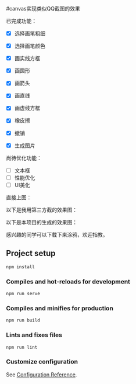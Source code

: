 #canvas实现类似QQ截图的效果

已完成功能：

- [x] 选择画笔粗细
- [x] 选择画笔颜色
- [x] 画实线方框
- [x] 画圆形
- [x] 画箭头
- [x] 画直线
- [x] 画虚线方框
- [x] 橡皮擦
- [x] 撤销
- [x] 生成图片



尚待优化功能：

- [ ] 文本框
- [ ] 性能优化
- [ ] UI美化

直接上图：

以下是我用第三方截的效果图：

以下是本项目的生成的效果图：


感兴趣的同学可以下载下来涂鸦，欢迎指教。

## Project setup
```
npm install
```

### Compiles and hot-reloads for development
```
npm run serve
```

### Compiles and minifies for production
```
npm run build
```

### Lints and fixes files
```
npm run lint
```

### Customize configuration
See [Configuration Reference](https://cli.vuejs.org/config/).

